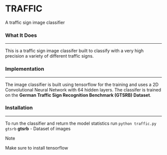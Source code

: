 # TRAFFIC 
A traffic sign image classifier
### What It Does
---
This is a traffic sign image classifer built to classify with a very high precision a variety of different traffic signs.

### Implementation
---
The image classifier is built using tensorflow for the training and uses a 2D Convolutional Neural Network with 64 hidden layers. The classifer is trained on the **German Traffic Sign Recognition Benchmark (GTSRB) Dataset**.

### Installation
---
To run the classifier and return the model statistics 
run `python traffic.py gtsrb`
**gtsrb** - Dataset of images
> [!NOTE]
> Make sure to install tensorflow





